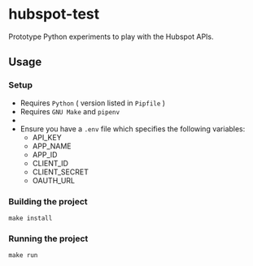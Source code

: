 # hubspot-test

Prototype Python experiments to play with the Hubspot APIs.

## Usage

### Setup

- Requires `Python` ( version listed in `Pipfile` )
- Requires `GNU Make` and `pipenv`
- 
- Ensure you have a `.env` file which specifies the following variables:
  - API_KEY
  - APP_NAME
  - APP_ID
  - CLIENT_ID
  - CLIENT_SECRET
  - OAUTH_URL


### Building the project

```shell
make install
```

### Running the project

```shell
make run
```